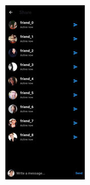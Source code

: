 <img src="https://github.com/YabetsBedluH/Instagram-clone/blob/main/pic1.jpg?raw=true" width="250">
